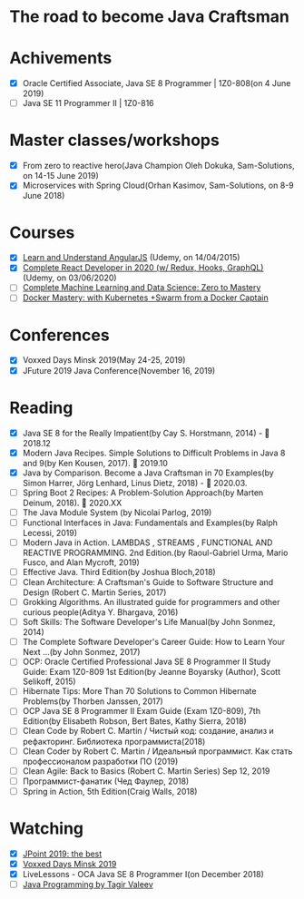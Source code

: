 # The road to become Java Craftsman

# Achivements
- [X] Oracle Certified Associate, Java SE 8 Programmer | 1Z0-808(on 4 June 2019)
- [ ] Java SE 11 Programmer II | 1Z0-816

# Master classes/workshops
- [X] From zero to reactive hero(Java Champion Oleh Dokuka, Sam-Solutions, on 14-15 June 2019)
- [X] Microservices with Spring Cloud(Orhan Kasimov, Sam-Solutions, on 8-9 June 2018)

# Courses
- [x] [Learn and Understand AngularJS](https://www.udemy.com/course/learn-angularjs/) (Udemy, on 14/04/2015)
- [x] [Complete React Developer in 2020 (w/ Redux, Hooks, GraphQL)](https://www.udemy.com/course/complete-react-developer-zero-to-mastery/) (Udemy, on 03/06/2020)
- [ ] [Complete Machine Learning and Data Science: Zero to Mastery](https://www.udemy.com/course/complete-machine-learning-and-data-science-zero-to-mastery/)
- [ ] [Docker Mastery: with Kubernetes +Swarm from a Docker Captain](https://www.udemy.com/course/docker-mastery/)

# Conferences
- [X] Voxxed Days Minsk 2019(May 24-25, 2019)
- [X] JFuture 2019 Java Conference(November 16, 2019)

# Reading
- [X] Java SE 8 for the Really Impatient(by Cay S. Horstmann, 2014) - :blue_book: 2018.12
- [X] Modern Java Recipes. Simple Solutions to Difficult Problems in Java 8 and 9(by Ken Kousen, 2017). :blue_book: 2019.10
- [x] Java by Comparison. Become a Java Craftsman in 70 Examples(by Simon Harrer, Jörg Lenhard, Linus Dietz, 2018) - :blue_book: 2020.03.
- [ ] Spring Boot 2 Recipes: A Problem-Solution Approach(by Marten Deinum, 2018). :blue_book: 2020.XX
- [ ] The Java Module System (by Nicolai Parlog, 2019)
- [ ] Functional Interfaces in Java: Fundamentals and Examples(by Ralph Lecessi, 2019)
- [ ] Modern Java in Action. LAMBDAS , STREAMS , FUNCTIONAL AND REACTIVE PROGRAMMING. 2nd Edition.(by Raoul-Gabriel Urma, Mario Fusco, and Alan Mycroft, 2019)
- [ ] Effective Java. Third Edition(by Joshua Bloch,2018)
- [ ] Clean Architecture: A Craftsman's Guide to Software Structure and Design (Robert C. Martin Series, 2017) 
- [ ] Grokking Algorithms. An illustrated guide for programmers and other curious people(Aditya Y. Bhargava, 2016)
- [ ] Soft Skills: The Software Developer's Life Manual(by John Sonmez, 2014)
- [ ] The Complete Software Developer's Career Guide: How to Learn Your Next ...(by John Sonmez, 2017)
- [ ] OCP: Oracle Certified Professional Java SE 8 Programmer II Study Guide: Exam 1Z0-809 1st Edition(by Jeanne Boyarsky  (Author), Scott Selikoff, 2015)
- [ ] Hibernate Tips: More Than 70 Solutions to Common Hibernate Problems(by Thorben Janssen, 2017)
- [ ] OCP Java SE 8 Programmer II Exam Guide (Exam 1Z0-809), 7th Edition(by Elisabeth Robson, Bert Bates, Kathy Sierra, 2018)
- [ ] Clean Code by Robert C. Martin / Чистый код: создание, анализ и рефакторинг. Библиотека программиста(2018)
- [ ] Clean Coder by Robert C. Martin / Идеальный программист. Как стать профессионалом разработки ПО (2019)
- [ ] Clean Agile: Back to Basics (Robert C. Martin Series) Sep 12, 2019
- [ ] Программист-фанатик (Чед Фаулер, 2018)
- [ ] Spring in Action, 5th Edition(Craig Walls, 2018)

# Watching
- [x] [JPoint 2019: the best](https://www.youtube.com/playlist?list=PLVe-2wcL84b_fBL9xJTxkEBtvCKfRGEV1&disable_polymer=true)
- [X] [Voxxed Days Minsk 2019](https://www.youtube.com/playlist?list=PLRsbF2sD7JVq3tPa0jQjCtI1_xeLiPu-Z)
- [X] LiveLessons - OCA Java SE 8 Programmer I(on December 2018)
- [ ] [Java Programming by Tagir Valeev](https://compscicenter.ru/courses/java/nsk/2017-autumn/classes/)
